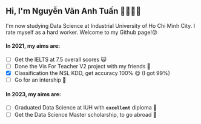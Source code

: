 ## Hi, I'm Nguyễn Văn Anh Tuấn 👋🏼💪🏼

I'm now studying Data Science at Industrial University of Ho Chi Minh City. I rate myself as a hard worker. Welcome to my Github page!😝

#### In 2021, my aims are:

- [ ] Get the IELTS at 7.5 overall scores 🙀
- [ ] Done the Vis For Teacher V2 project with my friends 💪
- [X] Classification the NSL KDD, get accuracy 100% 😋 (I got 99%)
- [ ] Go for an intership 🤙

#### In 2023, my aims are:
  - [ ] Graduated Data Science at IUH with **`excellent`** diploma 🤟
  - [ ] Get the Data Science Master scholarship, to go abroad 🥳
